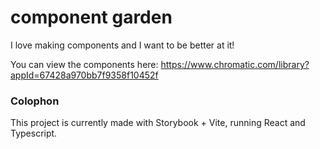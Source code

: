 # component garden

I love making components and I want to be better at it!

You can view the components here: https://www.chromatic.com/library?appId=67428a970bb7f9358f10452f

### Colophon

This project is currently made with Storybook + Vite, running React and Typescript.